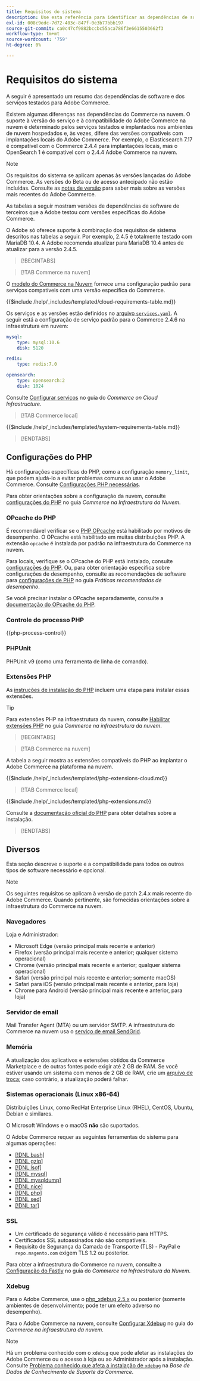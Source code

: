```yaml
---
title: Requisitos do sistema
description: Use esta referência para identificar as dependências de software necessárias que foram testadas com as versões do Adobe Commerce.
exl-id: 008c9edc-7d72-403c-847f-0e3b77bbb197
source-git-commit: ca0c47cf9882bccbc55aca786f3e6615503662f3
workflow-type: tm+mt
source-wordcount: '759'
ht-degree: 0%

---
```


# Requisitos do sistema

A seguir é apresentado um resumo das dependências de software e dos serviços testados para Adobe Commerce.

Existem algumas diferenças nas dependências do Commerce na nuvem. O suporte à versão do serviço e à compatibilidade do Adobe Commerce na nuvem é determinado pelos serviços testados e implantados nos ambientes de nuvem hospedados e, às vezes, difere das versões compatíveis com implantações locais do Adobe Commerce. Por exemplo, o Elasticsearch 7.17 é compatível com o Commerce 2.4.4 para implantações locais, mas o OpenSearch 1 é compatível com o 2.4.4 Adobe Commerce na nuvem.

>[!NOTE]
>
>Os requisitos do sistema se aplicam apenas às versões lançadas do Adobe Commerce. As versões do Beta ou de acesso antecipado não estão incluídas. Consulte as [notas de versão](../release/release-notes/overview.md) para saber mais sobre as versões mais recentes do Adobe Commerce.

As tabelas a seguir mostram versões de dependências de software de terceiros que a Adobe testou com versões específicas do Adobe Commerce.

O Adobe só oferece suporte à combinação dos requisitos de sistema descritos nas tabelas a seguir. Por exemplo, 2.4.5 é totalmente testado com MariaDB 10.4. A Adobe recomenda atualizar para MariaDB 10.4 antes de atualizar para a versão 2.4.5.

>[!BEGINTABS]

>[!TAB Commerce na nuvem]

O [modelo do Commerce na Nuvem](https://github.com/magento/magento-cloud) fornece uma configuração padrão para serviços compatíveis com uma versão específica do Commerce.

{{$include /help/_includes/templated/cloud-requirements-table.md}}

Os serviços e as versões estão definidos no [arquivo `services.yaml`](https://github.com/magento/magento-cloud/blob/master/.magento/services.yaml). A seguir está a configuração de serviço padrão para o Commerce 2.4.6 na infraestrutura em nuvem:

```yaml
mysql:
    type: mysql:10.6
    disk: 5120

redis:
    type: redis:7.0

opensearch:
    type: opensearch:2
    disk: 1024
```

Consulte [Configurar serviços](https://experienceleague.adobe.com/docs/commerce-cloud-service/user-guide/configure/service/services-yaml.html?lang=pt-BR) no guia do _Commerce on Cloud Infrastructure_.

>[!TAB Commerce local]

{{$include /help/_includes/templated/system-requirements-table.md}}

>[!ENDTABS]

## Configurações do PHP

Há configurações específicas do PHP, como a configuração `memory_limit`, que podem ajudá-lo a evitar problemas comuns ao usar o Adobe Commerce. Consulte [Configurações PHP necessárias](prerequisites/php-settings.md).

Para obter orientações sobre a configuração da nuvem, consulte [configurações do PHP](https://experienceleague.adobe.com/docs/commerce-cloud-service/user-guide/configure/app/php-settings.html?lang=pt-BR) no guia _Commerce na Infraestrutura da Nuvem_.

### OPcache do PHP

É recomendável verificar se o [PHP OPcache](https://www.php.net/manual/en/intro.opcache.php) está habilitado por motivos de desempenho. O OPcache está habilitado em muitas distribuições PHP. A extensão `opcache` é instalada por padrão na infraestrutura do Commerce na nuvem.

Para locais, verifique se o OPcache do PHP está instalado, consulte [configurações do PHP](prerequisites/php-settings.md). Ou, para obter orientação específica sobre configurações de desempenho, consulte as recomendações de software para [configurações de PHP](https://experienceleague.adobe.com/docs/commerce-operations/performance-best-practices/software.html?lang=pt-BR#php-settings) no guia _Práticas recomendadas de desempenho_.

Se você precisar instalar o OPcache separadamente, consulte a [documentação do OPcache do PHP](https://www.php.net/manual/en/opcache.setup.php).

### Controle do processo PHP

{{php-process-control}}

### PHPUnit

PHPUnit v9 (como uma ferramenta de linha de comando).

### Extensões PHP

As [instruções de instalação do PHP](prerequisites/php-settings.md) incluem uma etapa para instalar essas extensões.

>[!TIP]
>
>Para extensões PHP na infraestrutura da nuvem, consulte [Habilitar extensões PHP](https://experienceleague.adobe.com/docs/commerce-cloud-service/user-guide/configure/app/php-settings.html?lang=pt-BR#enable-extensions) no guia _Commerce na infraestrutura da nuvem_.

>[!BEGINTABS]

>[!TAB Commerce na nuvem]

A tabela a seguir mostra as extensões compatíveis do PHP ao implantar o Adobe Commerce na plataforma na nuvem.

{{$include /help/_includes/templated/php-extensions-cloud.md}}

>[!TAB Commerce local]

{{$include /help/_includes/templated/php-extensions.md}}

Consulte a [documentação oficial do PHP](https://www.php.net/manual/en/extensions.php) para obter detalhes sobre a instalação.

>[!ENDTABS]

## Diversos

Esta seção descreve o suporte e a compatibilidade para todos os outros tipos de software necessário e opcional.

>[!NOTE]
>
>Os seguintes requisitos se aplicam à versão de patch 2.4.x mais recente do Adobe Commerce. Quando pertinente, são fornecidas orientações sobre a infraestrutura do Commerce na nuvem.

### Navegadores

Loja e Administrador:

- Microsoft Edge (versão principal mais recente e anterior)
- Firefox (versão principal mais recente e anterior; qualquer sistema operacional)
- Chrome (versão principal mais recente e anterior; qualquer sistema operacional)
- Safari (versão principal mais recente e anterior; somente macOS)
- Safari para iOS (versão principal mais recente e anterior, para loja)
- Chrome para Android (versão principal mais recente e anterior, para loja)

### Servidor de email

Mail Transfer Agent (MTA) ou um servidor SMTP. A infraestrutura do Commerce na nuvem usa o [serviço de email SendGrid](https://experienceleague.adobe.com/docs/commerce-cloud-service/user-guide/project/sendgrid.html?lang=pt-BR).

### Memória

A atualização dos aplicativos e extensões obtidos da Commerce Marketplace e de outras fontes pode exigir até 2 GB de RAM. Se você estiver usando um sistema com menos de 2 GB de RAM, crie um [arquivo de troca](https://support.magento.com/hc/en-us/articles/360032980432); caso contrário, a atualização poderá falhar.

### Sistemas operacionais (Linux x86-64)

Distribuições Linux, como RedHat Enterprise Linux (RHEL), CentOS, Ubuntu, Debian e similares.

O Microsoft Windows e o macOS **não** são suportados.

O Adobe Commerce requer as seguintes ferramentas do sistema para algumas operações:

- [[!DNL bash]](https://www.gnu.org/software/bash/)
- [[!DNL gzip]](https://www.gzip.org/)
- [[!DNL lsof]](https://linux.die.net/man/8/lsof)
- [[!DNL mysql]](https://www.mysql.com/)
- [[!DNL mysqldump]](https://dev.mysql.com/doc/refman/8.0/en/mysqldump.html)
- [[!DNL nice]](https://linux.die.net/man/1/nice)
- [[!DNL php]](https://www.php.net/)
- [[!DNL sed]](https://www.gnu.org/software/sed/manual/sed.html)
- [[!DNL tar]](https://linux.die.net/man/1/tar)

### SSL

- Um certificado de segurança válido é necessário para HTTPS.
- Certificados SSL autoassinados não são compatíveis.
- Requisito de Segurança da Camada de Transporte (TLS) - PayPal e `repo.magento.com` exigem TLS 1.2 ou posterior.

Para obter a infraestrutura do Commerce na nuvem, consulte a [Configuração do Fastly](https://experienceleague.adobe.com/docs/commerce-cloud-service/user-guide/cdn/setup-fastly/fastly-configuration.html?lang=pt-BR) no guia do _Commerce na Infraestrutura da Nuvem_.

### Xdebug

Para o Adobe Commerce, use o [php_xdebug 2.5.x](https://xdebug.org/download) ou posterior (somente ambientes de desenvolvimento; pode ter um efeito adverso no desempenho).

Para o Adobe Commerce na nuvem, consulte [Configurar Xdebug](https://experienceleague.adobe.com/docs/commerce-cloud-service/user-guide/develop/test/debug.html?lang=pt-BR) no guia do _Commerce na infraestrutura da nuvem_.

>[!NOTE]
>
>Há um problema conhecido com o `xdebug` que pode afetar as instalações do Adobe Commerce ou o acesso à loja ou ao Administrador após a instalação. Consulte [Problema conhecido que afeta a instalação de `xdebug`](https://experienceleague.adobe.com/docs/commerce-knowledge-base/kb/troubleshooting/miscellaneous/known-issues-that-affect-installation.html?lang=pt-BR) na _Base de Dados de Conhecimento de Suporte da Commerce_.
